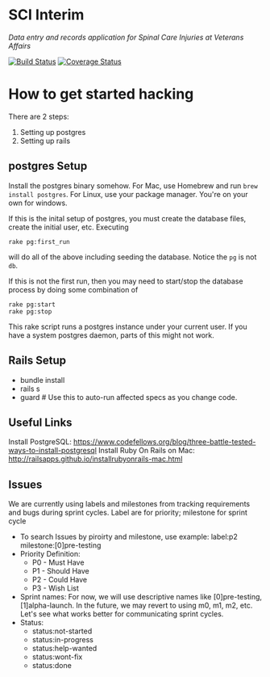 SCI Interim
=================

*Data entry and records application for Spinal Care Injuries at Veterans Affairs*

[![Build Status](https://travis-ci.org/department-of-veterans-affairs/SCIInterim.svg?branch=test-hygiene)](https://travis-ci.org/department-of-veterans-affairs/SCIInterim)
[![Coverage Status](https://coveralls.io/repos/awong-dev/SCIInterim/badge.svg?branch=master&service=github)](https://coveralls.io/github/awong-dev/SCIInterim?branch=master)

How to get started hacking
==========================

There are 2 steps:
  1. Setting up postgres
  2. Setting up rails

postgres Setup
-----------
Install the postgres binary somehow. For Mac, use Homebrew and run `brew install postgres`. For Linux, use your package manager. You're on your own for windows.

If this is the inital setup of postgres, you must create the database files, create the initial user, etc. Executing

```
rake pg:first_run
```

will do all of the above including seeding the database. Notice the `pg` is not `db`.

If this is not the first run, then you may need to start/stop the database process by doing
some combination of
```
rake pg:start
rake pg:stop
```

This rake script runs a postgres instance under your current user. If you have a system postgres daemon, parts of this might not work.

Rails Setup
-----------
  * bundle install
  * rails s
  * guard  # Use this to auto-run affected specs as you change code.

Useful Links
-----------
Install PostgreSQL: https://www.codefellows.org/blog/three-battle-tested-ways-to-install-postgresql
Install Ruby On Rails on Mac: http://railsapps.github.io/installrubyonrails-mac.html

Issues
-----------
We are currently using labels and milestones from tracking requirements and bugs during sprint cycles. Label are for priority; milestone for sprint cycle
  * To search Issues by piroirty and milestone, use example: label:p2 milestone:[0]pre-testing 
  * Priority Definition:
    * P0 - Must Have 
    * P1 - Should Have
    * P2 - Could Have
    * P3 - Wish List
  * Sprint names: For now, we will use descriptive names like [0]pre-testing, [1]alpha-launch. In the future, we may revert to using m0, m1, m2, etc. Let's see what works better for communicating sprint cycles.
  * Status: 
    * status:not-started
    * status:in-progress
    * status:help-wanted
    * status:wont-fix
    * status:done
